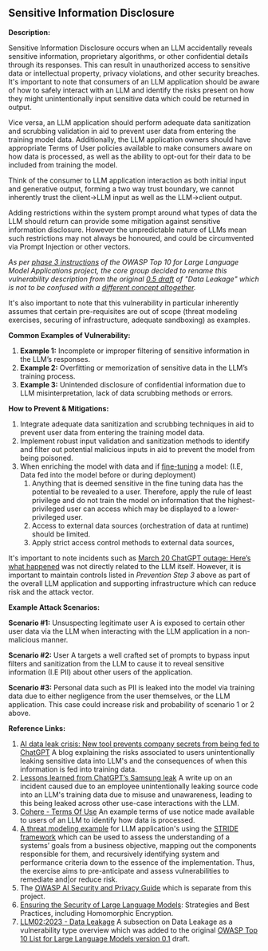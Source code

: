 ## Sensitive Information Disclosure

**Description:**

Sensitive Information Disclosure occurs when an LLM accidentally reveals sensitive information, proprietary algorithms, or other confidential details through its responses. This can result in unauthorized access to sensitive data or intellectual property, privacy violations, and other security breaches. It's important to note that consumers of an LLM application should be aware of how to safely interact with an LLM and identify the risks present on how they might unintentionally input sensitive data which could be returned in output.

Vice versa, an LLM application should perform adequate data sanitization and scrubbing validation in aid to prevent user data from entering the training model data. Additionally, the LLM application owners should have appropriate Terms of User policies available to make consumers aware on how data is processed, as well as the ability to opt-out for their data to be included from training the model.

Think of the consumer to LLM application interaction as both initial input and generative output, forming a two way trust boundary, we cannot inherently trust the client->LLM input as well as the LLM->client output.

Adding restrictions within the system prompt around what types of data the LLM should return can provide some mitigation against sensitive information disclosure. However the unpredictable nature of LLMs mean such restrictions may not always be honoured, and could be circumvented via Prompt Injection or other vectors.

*As per [phase 3 instructions](https://github.com/OWASP/www-project-top-10-for-large-language-model-applications/wiki/Phase-3-Instructions) of the OWASP Top 10 for Large Language Model Applications project, the core group decided to rename this vulnerability description from the original [0.5 draft](https://github.com/OWASP/www-project-top-10-for-large-language-model-applications/blob/main/Archive/0_5_vulns/AdsDawson_DataLeakage.md) of "Data Leakage" which is not to be confused with a [different concept altogether](https://machinelearningmastery.com/data-leakage-machine-learning/).*

It's also important to note that this vulnerability in particular inherently assumes that certain pre-requisites are out of scope (threat modeling exercises, securing of infrastructure, adequate sandboxing) as examples.

**Common Examples of Vulnerability:**

1. **Example 1:** Incomplete or improper filtering of sensitive information in the LLM’s responses.
2. **Example 2:** Overfitting or memorization of sensitive data in the LLM’s training process.
3. **Example 3:** Unintended disclosure of confidential information due to LLM misinterpretation, lack of data scrubbing methods or errors.

**How to Prevent & Mitigations:**

1. Integrate adequate data sanitization and scrubbing techniques in aid to prevent user data from entering the training model data.
2. Implement robust input validation and sanitization methods to identify and filter out potential malicious inputs in aid to prevent the model from being poisoned.
3. When enriching the model with data and if [fine-tuning](https://github.com/OWASP/www-project-top-10-for-large-language-model-applications/wiki/Definitions) a model: (I.E, Data fed into the model before or during deployment)
   1. Anything that is deemed sensitive in the fine tuning data has the potential to be revealed to a user. Therefore, apply the rule of least privilege and do not train the model on information that the highest-privileged user can access which may be displayed to a lower-privileged user.
   2. Access to external data sources (orchestration of data at runtime) should be limited.
   3. Apply strict access control methods to external data sources,

It's important to note incidents such as [March 20 ChatGPT outage: Here’s what happened](https://openai.com/blog/march-20-chatgpt-outage) was not directly related to the LLM itself. However, it is important to maintain controls listed in _Prevention Step 3_ above as part of the overall LLM application and supporting infrastructure which can reduce risk and the attack vector.

**Example Attack Scenarios:**

**Scenario #1:** Unsuspecting legitimate user A is exposed to certain other user data via the LLM when interacting with the LLM application in a non-malicious manner.

**Scenario #2:** User A targets a well crafted set of prompts to bypass input filters and sanitization from the LLM to cause it to reveal sensitive information (I.E PII) about other users of the application.

**Scenario #3:** Personal data such as PII is leaked into the model via training data due to either negligence from the user themselves, or the LLM application. This case could increase risk and probability of scenario 1 or 2 above.

**Reference Links:**

1. [AI data leak crisis: New tool prevents company secrets from being fed to ChatGPT](https://www.foxbusiness.com/politics/ai-data-leak-crisis-prevent-company-secrets-chatgpt) A blog explaining the risks associated to users unintentionally leaking sensitive data into LLM's and the consequences of when this information is fed into training data.
2. [Lessons learned from ChatGPT’s Samsung leak](https://cybernews.com/security/chatgpt-samsung-leak-explained-lessons/) A write up on an incident caused due to an employee unintentionally leaking source code into an LLM's training data due to misuse and unawareness, leading to this being leaked across other use-case interactions with the LLM.
3. [Cohere - Terms Of Use](https://cohere.com/terms-of-use) An example terms of use notice made available to users of an LLM to identify how data is processed.
4. [A threat modeling example](https://aivillage.org/large%20language%20models/threat-modeling-llm/) for LLM application's using the [STRIDE framework](https://www.softwaresecured.com/stride-threat-modeling/) which can be used to assess the understanding of a systems’ goals from a business objective, mapping out the components responsible for them, and recursively identifying system and performance criteria down to the essence of the implementation. Thus, the exercise aims to pre-anticipate and assess vulnerabilities to remediate and|or reduce risk.
5. The [OWASP AI Security and Privacy Guide](https://owasp.org/www-project-ai-security-and-privacy-guide/) which is separate from this project.
6. [Ensuring the Security of Large Language Models](https://www.experts-exchange.com/articles/38220/Ensuring-the-Security-of-Large-Language-Models-Strategies-and-Best-Practices.html): Strategies and Best Practices, including Homomorphic Encryption.
7. [LLM02:2023 - Data Leakage](https://owasp.org/www-project-top-10-for-large-language-model-applications/descriptions/Data_Leakage.html) A subsection on Data Leakage as a vulnerability type overview which was added to the original [OWASP Top 10 List for Large Language Models version 0.1](https://owasp.org/www-project-top-10-for-large-language-model-applications/descriptions/) draft.